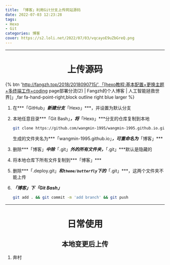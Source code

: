 ```yaml
---
title: 「博客」利用Git分支上传网站源码
date: 2022-07-03 12:23:28
tags:
- Hexo
- Git
categories: 博客
cover: https://s2.loli.net/2022/07/03/vqcayoE9uZbGreQ.png 
---
```




---

# <center>上传源码

{% btn 'http://fangzh.top/2018/2018090715/',「[hexo教程:基本配置+更换主题+多终端工作+coding page部署分流(2) | Fangzh的个人博客 | 人工智能拯救世界]」,far fa-hand-point-right,block outline right blue larger %}

1. 在***「GitHub」***新建分支***「Hexo」***，并设置为默认分支

2. 本地任意目录***「Git Bash」***，将***「Hexo」***分支的仓库复制到本地

   ~~~bash
   git clone https://github.com/wangmin-1995/wangmin-1995.github.io.git
   ~~~

   生成的文件夹名为***「wangmin-1995.github.io」***，可重命名为***「博客」***

3. 删除***「博客」***中除***「.git」***外的所有文件夹，***「.git」***默认是隐藏的

4. 将本地仓库下所有文件复制到***「博客」***

5. 删除***「.deploy.git」***和`theme/butterfly`下的***「.git」***，这两个文件夹不能上传

6. ***「博客」***下***「Git Bash」***

   ~~~bash
   git add . && git commit -m 'add branch' && git push
   ~~~


---

# <center>日常使用

## <center>本地变更后上传

1. 奔村
